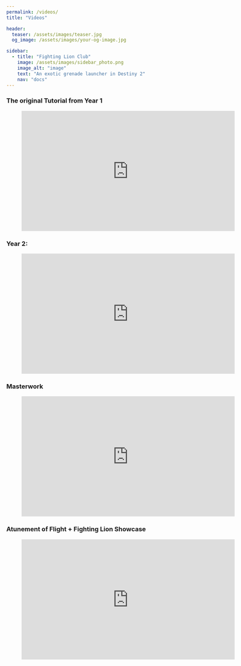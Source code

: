 ```yaml
---
permalink: /videos/
title: "Videos"

header:
  teaser: /assets/images/teaser.jpg
  og_image: /assets/images/your-og-image.jpg

sidebar:
  - title: "Fighting Lion Club"
    image: /assets/images/sidebar_photo.png
    image_alt: "image"
    text: "An exotic grenade launcher in Destiny 2"
    nav: "docs"
---
```


### The original Tutorial from Year 1

<figure class="video_container">
  <iframe width="560" height="315" src="https://www.youtube.com/embed/DfoRT-ER5TM" frameborder="0" allow="accelerometer; autoplay; encrypted-media; gyroscope; picture-in-picture" allowfullscreen></iframe>
</figure>

### Year 2:

<figure class="video_container">
  <iframe width="560" height="315" src="https://www.youtube.com/embed/FnQFtWH1-gw" frameborder="0" allow="accelerometer; autoplay; encrypted-media; gyroscope; picture-in-picture" allowfullscreen></iframe>
</figure>

### Masterwork

<figure class="video_container">
  <iframe width="560" height="315" src="https://www.youtube.com/embed/GvyNL735uQw" frameborder="0" allow="accelerometer; autoplay; encrypted-media; gyroscope; picture-in-picture" allowfullscreen></iframe>
</figure>


### Atunement of Flight + Fighting Lion Showcase

<figure class="video_container">
  <iframe width="560" height="315" src="https://www.youtube.com/embed/3uFuY9B_1W8" frameborder="0" allow="accelerometer; autoplay; encrypted-media; gyroscope; picture-in-picture" allowfullscreen></iframe>
</figure>
